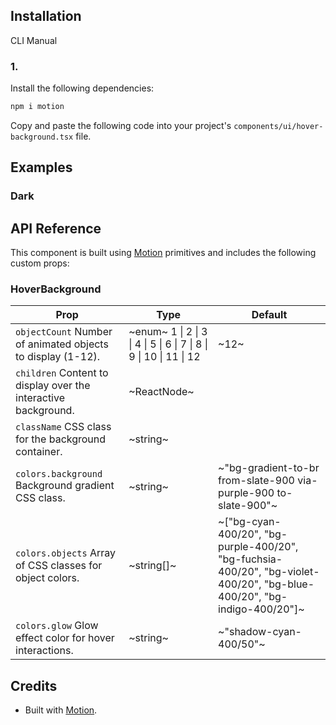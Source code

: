 ## Installation

CLI
Manual

### 1.

Install the following dependencies:

```bash
npm i motion
```

Copy and paste the following code into your project's `components/ui/hover-background.tsx` file.

## Examples

### Dark

## API Reference

This component is built using [Motion](https://motion.dev/) primitives and includes the following custom props:

### HoverBackground

| **Prop**                                                       | **Type**                                                           | **Default**                                                                                                             |
| -------------------------------------------------------------- | ------------------------------------------------------------------ | ----------------------------------------------------------------------------------------------------------------------- |
| `objectCount` Number of animated objects to display (1-12).    | ~enum~ 1 \| 2 \| 3 \| 4 \| 5 \| 6 \| 7 \| 8 \| 9 \| 10 \| 11 \| 12 | ~12~                                                                                                                    |
| `children` Content to display over the interactive background. | ~ReactNode~                                                        |                                                                                                                         |
| `className` CSS class for the background container.            | ~string~                                                           |                                                                                                                         |
| `colors.background` Background gradient CSS class.             | ~string~                                                           | ~"bg-gradient-to-br from-slate-900 via-purple-900 to-slate-900"~                                                        |
| `colors.objects` Array of CSS classes for object colors.       | ~string[]~                                                         | ~["bg-cyan-400/20", "bg-purple-400/20", "bg-fuchsia-400/20", "bg-violet-400/20", "bg-blue-400/20", "bg-indigo-400/20"]~ |
| `colors.glow` Glow effect color for hover interactions.        | ~string~                                                           | ~"shadow-cyan-400/50"~                                                                                                  |

## Credits

- Built with [Motion](https://motion.dev/).
